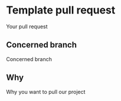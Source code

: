 # Template pull request
Your pull request
## Concerned branch
Concerned branch
## Why
Why you want to pull our project
